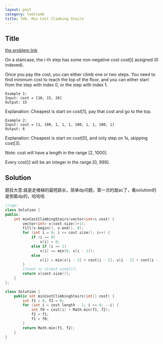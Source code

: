 ```yaml
---
layout: post
category: leetcode
title: 746. Min Cost Climbing Stairs
---
```

## Title
[the problem link](https://leetcode.com/problems/min-cost-climbing-stairs/description/)

On a staircase, the i-th step has some non-negative cost cost[i] assigned (0 indexed).

Once you pay the cost, you can either climb one or two steps. You need to find minimum cost to reach the top of the floor, and you can either start from the step with index 0, or the step with index 1.

	Example 1:
	Input: cost = [10, 15, 20]
	Output: 15

Explanation: Cheapest is start on cost[1], pay that cost and go to the top.

	Example 2:
	Input: cost = [1, 100, 1, 1, 1, 100, 1, 1, 100, 1]
	Output: 6

Explanation: Cheapest is start on cost[0], and only step on 1s, skipping cost[3].

Note:
cost will have a length in the range [2, 1000].

Every cost[i] will be an integer in the range [0, 999].

## Solution
题目大意:就是走楼梯的最短路长，简单dp问题，第一次的就ac了，看solution的是倒着dp的，哈哈哈

```c++
//cpp:
class Solution {
public:
	int minCostClimbingStairs(vector<int>& cost) {
		vector<int> v(cost.size()+1);
		fill(v.begin(), v.end(), 0);
		for (int i = 0; i <= cost.size(); i++) {
			if (i == 0)
				v[i] = 0;
			else if (i == 1)
				v[i] == min(0, v[i - 1]);
			else
				v[i] = min(v[i - 2] + cost[i - 2], v[i - 1] + cost[i - 1]);
		}
		//cout << v[cost.size()];
		return v[cost.size()];
	}
};
```

```c++
class Solution {
    public int minCostClimbingStairs(int[] cost) {
        int f1 = 0, f2 = 0;
        for (int i = cost.length - 1; i >= 0; --i) {
            int f0 = cost[i] + Math.min(f1, f2);
            f2 = f1;
            f1 = f0;
        }
        return Math.min(f1, f2);
    }
}
```